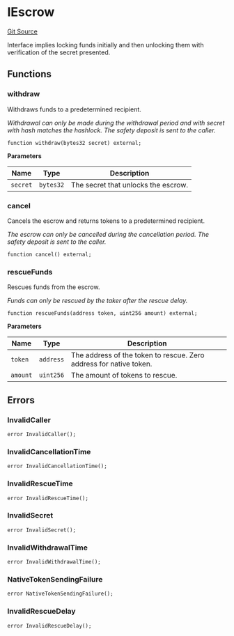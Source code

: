 # IEscrow
[Git Source](https://github.com/1inch/cross-chain-swap/blob/ebb85c41907258c27b301dda207e13dd189a6048/contracts/interfaces/IEscrow.sol)

Interface implies locking funds initially and then unlocking them with verification of the secret presented.


## Functions
### withdraw

Withdraws funds to a predetermined recipient.

*Withdrawal can only be made during the withdrawal period and with secret with hash matches the hashlock.
The safety deposit is sent to the caller.*


```solidity
function withdraw(bytes32 secret) external;
```
**Parameters**

|Name|Type|Description|
|----|----|-----------|
|`secret`|`bytes32`|The secret that unlocks the escrow.|


### cancel

Cancels the escrow and returns tokens to a predetermined recipient.

*The escrow can only be cancelled during the cancellation period.
The safety deposit is sent to the caller.*


```solidity
function cancel() external;
```

### rescueFunds

Rescues funds from the escrow.

*Funds can only be rescued by the taker after the rescue delay.*


```solidity
function rescueFunds(address token, uint256 amount) external;
```
**Parameters**

|Name|Type|Description|
|----|----|-----------|
|`token`|`address`|The address of the token to rescue. Zero address for native token.|
|`amount`|`uint256`|The amount of tokens to rescue.|


## Errors
### InvalidCaller

```solidity
error InvalidCaller();
```

### InvalidCancellationTime

```solidity
error InvalidCancellationTime();
```

### InvalidRescueTime

```solidity
error InvalidRescueTime();
```

### InvalidSecret

```solidity
error InvalidSecret();
```

### InvalidWithdrawalTime

```solidity
error InvalidWithdrawalTime();
```

### NativeTokenSendingFailure

```solidity
error NativeTokenSendingFailure();
```

### InvalidRescueDelay

```solidity
error InvalidRescueDelay();
```

